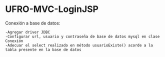 # UFRO-MVC-LoginJSP

Conexión a base de datos:

	-Agregar driver JDBC
	-Configurar url, usuario y contraseña de base de datos mysql en clase Conexión
	-Adecuar el select realizado en método usuarioExiste() acorde a la tabla presente en la base de datos
